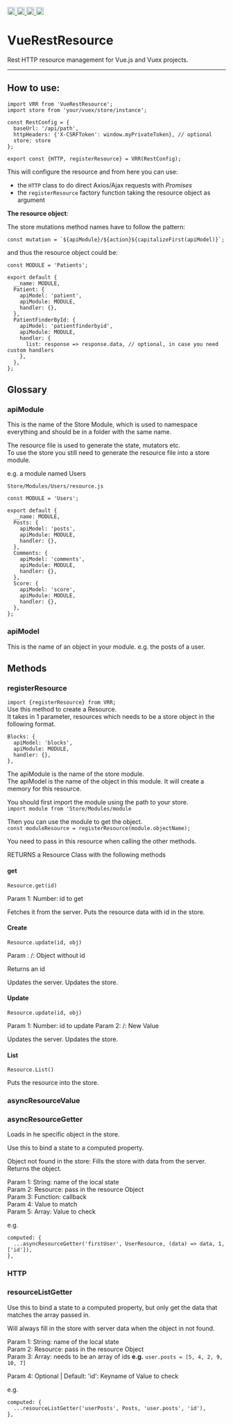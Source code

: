 <a href="https://travis-ci.org/ProReNata/VueRestResource"
   title="Travis status">
<img
   src="https://travis-ci.org/ProReNata/VueRestResource.svg?branch=master"
   alt="Travis status" height="18"/>
</a>
<a href="https://david-dm.org/ProReNata/VueRestResource"
   title="Dependency status">
<img src="https://david-dm.org/ProReNata/VueRestResource.svg"
   alt="Dependency status" height="18"/>
</a>
<a href="https://david-dm.org/ProReNata/VueRestResource?type=dev"
   title="devDependency status">
<img src="https://david-dm.org/ProReNata/VueRestResource/dev-status.svg"
   alt="devDependency status" height="18"/>
</a>
<a href="https://badge.fury.io/js/%40prorenata%2Fvue-rest-resource" title="npm version">
<img src="https://badge.fury.io/js/%40prorenata%2Fvue-rest-resource.svg"
   alt="npm version" height="18"/>
</a>
<a name="ProReNata/VueRestResource"></a>

# VueRestResource

Rest HTTP resource management for Vue.js and Vuex projects. 

---

## How to use:

```
import VRR from 'VueRestResource';
import store from 'your/vuex/store/instance';

const RestConfig = {
  baseUrl: '/api/path',
  httpHeaders: {'X-CSRFToken': window.myPrivateToken}, // optional
  store: store
};

export const {HTTP, registerResource} = VRR(RestConfig);
```

This will configure the resource and from here you can use:
 - the `HTTP` class to do direct Axios/Ajax requests with _Promises_ 
 - the `registerResource` factory function taking the resource object as argument

**The resource object**:

The store mutations method names have to follow the pattern:  

    const mutation = `${apiModule}/${action}${capitalizeFirst(apiModel)}`;

and thus the resource object could be:

```
const MODULE = 'Patients';

export default {
  __name: MODULE,
  Patient: {
    apiModel: 'patient',
    apiModule: MODULE,
    handler: {},
  },
  PatientFinderById: {
    apiModel: 'patientfinderbyid',
    apiModule: MODULE,
    handler: {
      list: response => response.data, // optional, in case you need custom handlers
    },
  },
};
```

## Glossary

### apiModule

This is the name of the Store Module, which is used to namespace everything and should be in a folder with the same name.

The resource file is used to generate the state, mutators etc.  
To use the store you still need to generate the resource file into a store module.

e.g. a module named Users

```
Store/Modules/Users/resource.js

const MODULE = 'Users';

export default {
  __name: MODULE,
  Posts: {
    apiModel: 'posts',
    apiModule: MODULE,
    handler: {},
  },
  Comments: {
    apiModel: 'comments',
    apiModule: MODULE,
    handler: {},
  },
  Score: {
    apiModel: 'score',
    apiModule: MODULE,
    handler: {},
  },
};

```

### apiModel

This is the name of an object in your module. e.g. the posts of a user.

## Methods

### registerResource

`import {registerResource} from VRR;`  
Use this method to create a Resource.  
It takes in 1 parameter, resources which needs to be a store object in the following format.  
```
Blocks: {
  apiModel: 'blocks',
  apiModule: MODULE,
  handler: {},
},
```
The apiModule is the name of the store module.  
The apiModel is the name of the object in this module.
It will create a memory for this resource.

You should first import the module using the path to your store.  
`import module from 'Store/Modules/module`

Then you can use the module to get the object.  
`const moduleResource = registerResource(module.objectName);`  

You need to pass in this resource when calling the other methods.

RETURNS a Resource Class with the following methods

#### get
`Resource.get(id)`

Param 1: Number: id to get

Fetches it from the server.
Puts the resource data with id in the store.

#### Create
`Resource.update(id, obj)`

Param : /: Object without id

Returns an id

Updates the server.
Updates the store.

#### Update
`Resource.update(id, obj)`

Param 1: Number: id to update
Param 2: /: New Value

Updates the server.
Updates the store.

#### List
`Resource.List()`

Puts the resource into the store.


### asyncResourceValue

### asyncResourceGetter

Loads in he specific object in the store.

Use this to bind a state to a computed property.

Object not found in the store: Fills the store with data from the server.
Returns the object.

Param 1: String: name of the local state  
Param 2: Resource: pass in the resource Object  
Param 3: Function: callback  
Param 4: Value to match  
Param 5: Array: Value to check

e.g.
```
computed: {
  ...asyncResourceGetter('firstUser', UserResource, (data) => data, 1, ['id']),
},
```

### HTTP

### resourceListGetter

Use this to bind a state to a computed property, but only get the data that matches the array passed in.

Will always fill in the store with server data when the object in not found.  

Param 1: String: name of the local state  
Param 2: Resource: pass in the resource Object  
Param 3: Array: needs to be an array of ids   **e.g.** `user.posts = [5, 4, 2, 9, 10, 7]`  

Param 4: Optional | Default: 'id':  Keyname of Value to check 

e.g.
```
computed: {
  ...resourceListGetter('userPosts', Posts, 'user.posts', 'id'),
},
```

